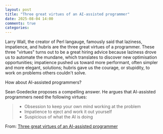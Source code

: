 ```yaml
---
layout: post
title: "Three great virtues of an AI-assisted programmer"
date: 2025-08-04 14:00
comments: true
categories: 
---
```



Larry Wall, the creator of Perl langauge, famously said that laziness,
impatience, and hubris are the three great virtues of a programmer. These three
"virtues" turns out to be a great hiring advice because laziness drove us to
automate the mundane, which translates to discover new optimisation
opportunities; impatience pushed us toward more performant, often simpler and
more elegant, solutions; hubris gave us the courage, or stupidity, to work on
problems others couldn't solve.

How about AI-assisted programmers?

Sean Goedecke proposes a compelling answer. He argues that AI-assisted
programmers need the following virtues:

> - Obsession to keep your own mind working at the problem
> - Impatience to eject and work it out yourself
> - Suspicious of what the AI is doing

From: [Three great virtues of an AI-assisted programmer](https://www.seangoedecke.com/llm-user-virtues/)

